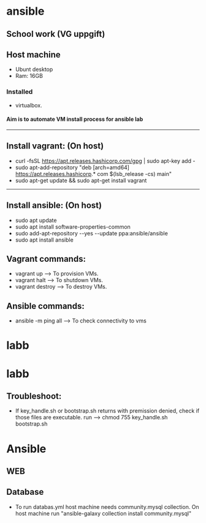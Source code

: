 # ansible
School work (VG uppgift)
------------------------------

## Host machine
* Ubunt desktop
* Ram: 16GB

### Installed 
* virtualbox.

#### Aim is to automate VM install process for ansible lab

------------------------------
Install vagrant: (On host)
------------------------------

* curl -fsSL https://apt.releases.hashicorp.com/gpg | sudo apt-key add -
* sudo apt-add-repository "deb [arch=amd64] https://apt.releases.hashicorp.* com $(lsb_release -cs) main"
* sudo apt-get update && sudo apt-get install vagrant

------------------------------
Install ansible: (On host)
------------------------------

* sudo apt update
* sudo apt install software-properties-common
* sudo add-apt-repository --yes --update ppa:ansible/ansible
* sudo apt install ansible

## Vagrant commands:
* vagrant up --> To provision VMs.
* vagrant halt --> To shutdown VMs.
* vagrant destroy --> To destroy VMs.

## Ansible commands:
* ansible -m ping all --> To check connectivity to vms
# labb
# labb

## Troubleshoot:
* If key_handle.sh or bootstrap.sh returns with premission denied, check if those files are executable.
  run --> chmod 755 key_handle.sh  bootstrap.sh

# Ansible

## WEB

## Database
* To run databas.yml host machine needs community.mysql collection. On host machine run "ansible-galaxy collection install community.mysql"

